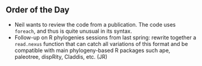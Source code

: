 Order of the Day
---

* Neil wants to review the code from a publication. The code uses `foreach`, and thus is quite unusual in its syntax.
* Follow-up on R phylogenies sessions from last spring: rewrite together a `read.nexus` function that can catch all variations of this format and be compatible with main phylogeny-based R packages such ape, paleotree, dispRity, Claddis, etc. (JR)

